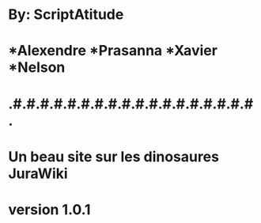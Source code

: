 # By: ScriptAtitude

# *Alexendre *Prasanna *Xavier *Nelson

# .#.#.#.#.#.#.#.#.#.#.#.#.#.#.#.#.#.#.

# Un beau site sur les dinosaures JuraWiki

# version 1.0.1
